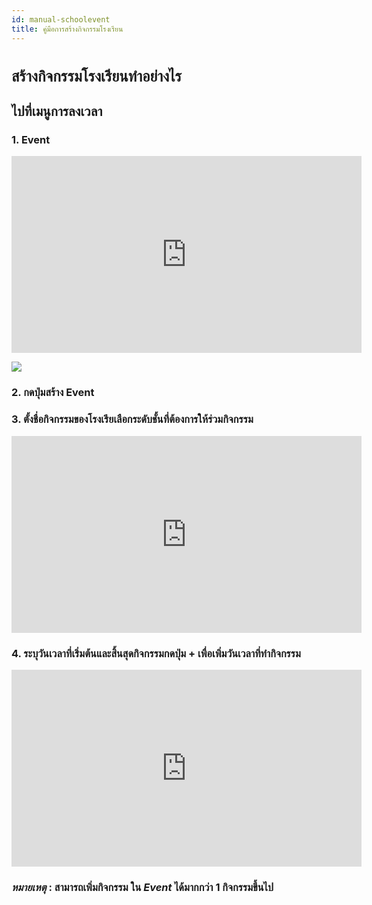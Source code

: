 ```yaml
---
id: manual-schoolevent
title: คู่มือการสร้างกิจกรรมโรงเรียน
---
```


# ```สร้างกิจกรรมโรงเรียนทำอย่างไร```

## ไปที่เมนูการลงเวลา

### 1. **Event** 
<!-- blank line -->
<iframe width="560" height="315" src="https://www.youtube.com/embed/ITvhMm4O8WM?rel=0&amp;controls=0&amp;showinfo=0" frameborder="0" allow="autoplay; encrypted-media" allowfullscreen></iframe>
<!-- blank line -->

![](https://)

### 2. กดปุ่มสร้าง **Event**
### 3. ตั้งชื่อกิจกรรมของโรงเรียเลือกระดับชั้นที่ต้องการให้ร่วมกิจกรรม
<!-- blank line -->
<iframe width="560" height="315" src="https://www.youtube.com/embed/hOYGX-D-_0U?rel=0&amp;controls=0&amp;showinfo=0" frameborder="0" allow="autoplay; encrypted-media" allowfullscreen></iframe>
<!-- blank line -->


### 4. ระบุวันเวลาที่เริ่มต้นและสิ้นสุดกิจกรรมกดปุ่ม + เพื่อเพิ่มวันเวลาที่ทำกิจกรรม

<!-- blank line -->
<iframe width="560" height="315" src="https://www.youtube.com/embed/2X-fQnPAeP8?rel=0&amp;controls=0&amp;showinfo=0" frameborder="0" allow="autoplay; encrypted-media" allowfullscreen></iframe>
<!-- blank line -->

### ***หมายเหตุ*** : สามารถเพิ่มกิจกรรม ใน ***Event***  ได้มากกว่า 1 กิจกรรมขึ้นไป



